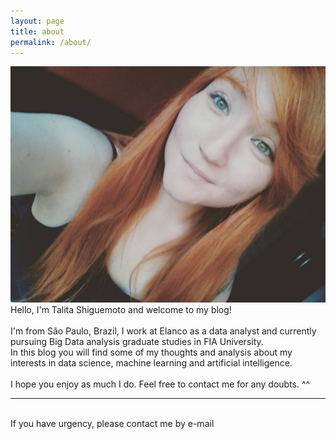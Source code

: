 ```yaml
---
layout: page
title: about
permalink: /about/
---
```


<img class="col one right" src="/img/prof_pic2.jpg">

<br/>
Hello, I'm Talita Shiguemoto and welcome to my blog!
<br/>
<br/>
I'm from São Paulo, Brazil, I work at Elanco as a data analyst and currently pursuing Big Data analysis graduate studies in FIA University.
<br/>
In this blog you will find some of my thoughts and analysis about my interests in data science, machine learning and artificial intelligence. 
<br/>
<br/>
I hope you enjoy as much I do. Feel free to contact me for any doubts. ^^
<br/>
<hr/>
<br/>
<span class="contacticon center">
	<a href="mailto:talita.shiguemoto@gmail.=.com"><i class="fa fa-envelope-square"></i></a>
	<a href="https://github.com/shiguelita" target="_blank"><i class="fa fa-github-square"></i></a>
	<a href="https://www.linkedin.com/in/talita-shiguemoto-80831728" target="_blank"><i class="fa fa-linkedin-square"></i></a>

</span>

<div class="col three caption">
	If you have urgency, please contact me by e-mail
</div>

